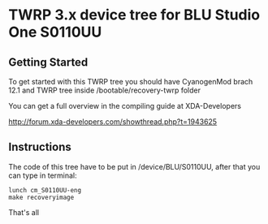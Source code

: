 TWRP 3.x device tree for BLU Studio One S0110UU
========================================

Getting Started
---------------
To get started with this TWRP tree you should have CyanogenMod brach 12.1 and TWRP tree inside /bootable/recovery-twrp folder

You can get a full overview in the compiling guide at XDA-Developers 

http://forum.xda-developers.com/showthread.php?t=1943625

Instructions
------------
The code of this tree have to be put in /device/BLU/S0110UU, after that you can type in terminal:

    lunch cm_S0110UU-eng
    make recoveryimage

That's all

